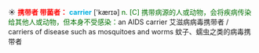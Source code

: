 ☀ <font color="red">**携带者 带菌者：**</font>
<font color="sky blue">**carrier**</font> ['kærɪə] 
<font color="rgb(227, 108, 9)">n. [C] 携带病源的人或动物，会将疾病传染给其他人或动物，但本身不受感染：</font>an AIDS carrier 艾滋病病毒携带者 / carriers of disease such as mosquitoes and worms 蚊子、蠕虫之类的病毒携带者

